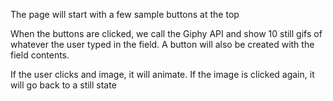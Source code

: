 The page will start with a few sample buttons at the top

When the buttons are clicked, we call the Giphy API and show 10 still gifs of whatever the user typed in the field. A button will also be created with the field contents.

If the user clicks and image, it will animate. If the image is clicked again, it will go back to a still state





